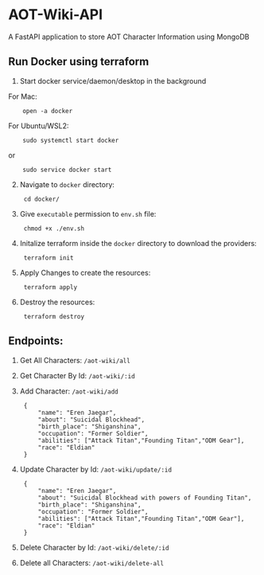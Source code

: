 # AOT-Wiki-API
A FastAPI application to store AOT Character Information using MongoDB

## Run Docker using terraform
1. Start docker service/daemon/desktop in the background

For Mac:

        open -a docker

For Ubuntu/WSL2:

        sudo systemctl start docker

or

        sudo service docker start


2. Navigate to `docker` directory:

        cd docker/

3. Give `executable` permission to `env.sh` file:

        chmod +x ./env.sh

4. Initalize terraform inside the `docker` directory to download the providers:

        terraform init

5. Apply Changes to create the resources:

        terraform apply

6. Destroy the resources:

        terraform destroy


## Endpoints:

1. Get All Characters: `/aot-wiki/all`
2. Get Character By Id: `/aot-wiki/:id`
3. Add Character: `/aot-wiki/add`

        {
            "name": "Eren Jaegar",
            "about": "Suicidal Blockhead",
            "birth_place": "Shiganshina",
            "occupation": "Former Soldier",
            "abilities": ["Attack Titan","Founding Titan","ODM Gear"],
            "race": "Eldian"
        }

4. Update Character by Id: `/aot-wiki/update/:id`

        {
            "name": "Eren Jaegar",
            "about": "Suicidal Blockhead with powers of Founding Titan",
            "birth_place": "Shiganshina",
            "occupation": "Former Soldier",
            "abilities": ["Attack Titan","Founding Titan","ODM Gear"],
            "race": "Eldian"
        }

5. Delete Character by Id: `/aot-wiki/delete/:id`
6. Delete all Characters: `/aot-wiki/delete-all`


